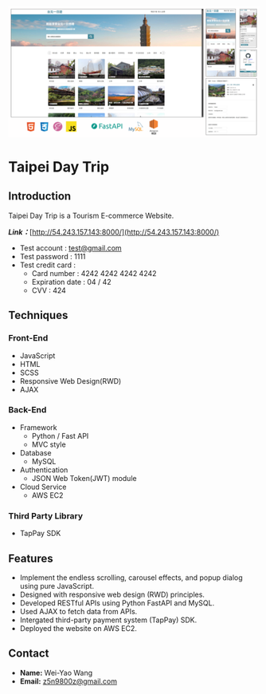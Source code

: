 ![home](https://github.com/carlwang1995/tdt/blob/main/static/images/readme/taipei-day-trip-project.png)
# Taipei Day Trip
## Introduction
Taipei Day Trip is a Tourism E-commerce Website.

***Link：***[http://54.243.157.143:8000/](http://54.243.157.143:8000/)
* Test account : test@gmail.com
* Test password : 1111
* Test credit card :
  * Card number : 4242 4242 4242 4242
  * Expiration date : 04 / 42
  * CVV : 424
## Techniques
### Front-End
* JavaScript
* HTML
* SCSS
* Responsive Web Design(RWD)
* AJAX
### Back-End
* Framework
  * Python / Fast API
  * MVC style
* Database
  * MySQL
* Authentication
  * JSON Web Token(JWT) module
* Cloud Service
  * AWS EC2
### Third Party Library
* TapPay SDK
## Features
* Implement the endless scrolling, carousel effects, and popup dialog using pure JavaScript.
* Designed with responsive web design (RWD) principles.
* Developed RESTful APIs using Python FastAPI and MySQL.
* Used AJAX to fetch data from APIs.
* Intergated third-party payment system (TapPay) SDK.
* Deployed the website on AWS EC2.
## Contact
* **Name:** Wei-Yao Wang
* **Email:** z5n9800z@gmail.com 
